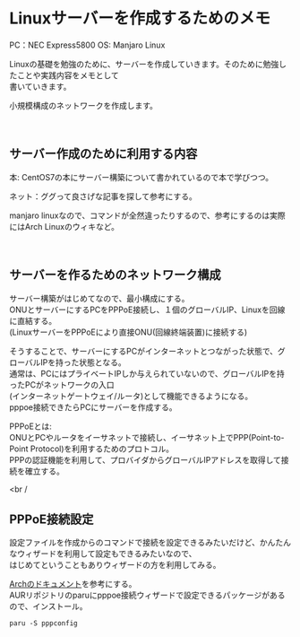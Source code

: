 # Linuxサーバーを作成するためのメモ

PC：NEC Express5800 
OS: Manjaro Linux

Linuxの基礎を勉強のために、サーバーを作成していきます。そのために勉強したことや実践内容をメモとして  
書いていきます。

小規模構成のネットワークを作成します。

<br />

## サーバー作成のために利用する内容

本: CentOS7の本にサーバー構築について書かれているので本で学びつつ。

ネット：ググって良さげな記事を探して参考にする。

manjaro linuxなので、コマンドが全然違ったりするので、参考にするのは実際にはArch Linuxのウィキなど。

<br />

## サーバーを作るためのネットワーク構成

サーバー構築がはじめてなので、最小構成にする。  
ONUとサーバーにするPCをPPPoE接続し、１個のグローバルIP、Linuxを回線に直結する。  
(LinuxサーバーをPPPoEにより直接ONU(回線終端装置)に接続する)

そうすることで、サーバーにするPCがインターネットとつながった状態で、グローバルIPを持った状態となる。  
通常は、PCにはプライベートIPしか与えられていないので、グローバルIPを持ったPCがネットワークの入口  
(インターネットゲートウェイ/ルータ)として機能できるようになる。  
pppoe接続できたらPCにサーバーを作成する。

PPPoEとは:  
ONUとPCやルータをイーサネットで接続し、イーサネット上でPPP(Point-to-Point Protocol)を利用するためのプロトコル。  
PPPの認証機能を利用して、プロバイダからグローバルIPアドレスを取得して接続を確立する。

<br /

## PPPoE接続設定

設定ファイルを作成からのコマンドで接続を設定できるみたいだけど、かんたんなウィザードを利用して設定もできるみたいなので、  
はじめてということもありウィザードの方を利用してみる。 

[Archのドキュメント](https://wiki.archlinux.jp/index.php/Pppd#.E7.B0.A1.E5.8D.98.E3.81.AA.E3.82.A6.E3.82.A3.E3.82.B6.E3.83.BC.E3.83.89.E8.A8.AD.E5.AE.9A)を参考にする。  
AURリポジトリのparuにpppoe接続ウィザードで設定できるパッケージがあるので、インストール。

```
paru -S pppconfig
```





